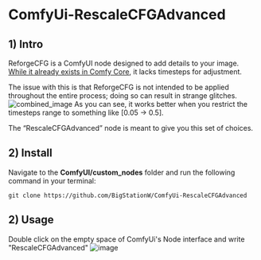 # ComfyUi-RescaleCFGAdvanced

## 1) Intro
ReforgeCFG is a ComfyUI node designed to add details to your image. [While it already exists in Comfy Core](https://github.com/comfyanonymous/ComfyUI/blob/80a44b97f5cbcb890896e2b9e65d177f1ac6a588/comfy_extras/nodes_model_advanced.py#L258), it lacks timesteps for adjustment. 

The issue with this is that ReforgeCFG is not intended to be applied throughout the entire process; doing so can result in strange glitches.
![combined_image](https://github.com/user-attachments/assets/b0e0ca59-8aa5-4ea4-83eb-b68d59f9c97e)
As you can see, it works better when you restrict the timesteps range to something like [0.05 -> 0.5].

The “RescaleCFGAdvanced” node is meant to give you this set of choices.

## 2) Install
Navigate to the **ComfyUI/custom_nodes** folder and run the following command in your terminal:

```git clone https://github.com/BigStationW/ComfyUi-RescaleCFGAdvanced```

## 2) Usage
Double click on the empty space of ComfyUi's Node interface and write "RescaleCFGAdvanced"
![image](https://github.com/user-attachments/assets/420a5ce8-b6f8-480f-94a9-754af4a46c9e)
